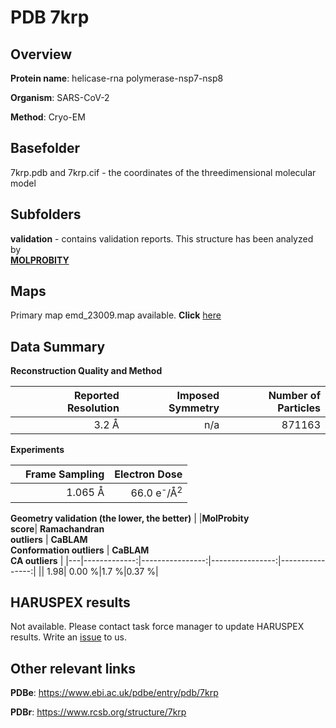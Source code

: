# PDB 7krp

## Overview

**Protein name**: helicase-rna polymerase-nsp7-nsp8

**Organism**: SARS-CoV-2

**Method**: Cryo-EM



## Basefolder

7krp.pdb and 7krp.cif - the coordinates of the threedimensional molecular model

## Subfolders





**validation** - contains validation reports. This structure has been analyzed by <br>  [**MOLPROBITY**](https://github.com/thorn-lab/coronavirus_structural_task_force/tree/master/pdb/helicase-rna_polymerase-nsp7-nsp8/SARS-CoV-2/7krp/validation/molprobity)    



## Maps

Primary map emd_23009.map available. **Click** [here](http://ftp.wwpdb.org/pub/emdb/structures/EMD-23009/map/) 

## Data Summary
**Reconstruction Quality and Method**

|   | Reported Resolution | Imposed Symmetry | Number of Particles |
|---|-------------:|----------------:|--------------:|
|   |3.2 Å|n/a|871163|

**Experiments**

|   | Frame Sampling | Electron Dose |
|---|-------------:|----------------:|
|   |1.065 Å|66.0 e<sup>-</sup>/Å<sup>2</sup>|

**Geometry validation (the lower, the better)**
|   |**MolProbity<br>score**| **Ramachandran<br>outliers** | **CaBLAM<br>Conformation outliers** | **CaBLAM<br>CA outliers** |
|---|-------------:|----------------:|----------------:|----------------:|
||  1.98|  0.00 %|1.7 %|0.37 %|

## HARUSPEX results

Not available. Please contact task force manager to update HARUSPEX results. Write an [issue](https://github.com/thorn-lab/coronavirus_structural_task_force/issues) to us.

## Other relevant links 
**PDBe**:  https://www.ebi.ac.uk/pdbe/entry/pdb/7krp
 
**PDBr**: https://www.rcsb.org/structure/7krp 
